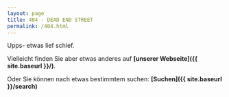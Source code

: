 ```yaml
---
layout: page
title: 404 - DEAD END STREET
permalink: /404.html
---
```


Upps- etwas lief schief. 

Vielleicht finden Sie aber etwas anderes auf **[unserer Webseite]({{ site.baseurl }}/)**.  

Oder Sie können nach etwas bestimmtem suchen: **[Suchen]({{ site.baseurl }}/search)**  
